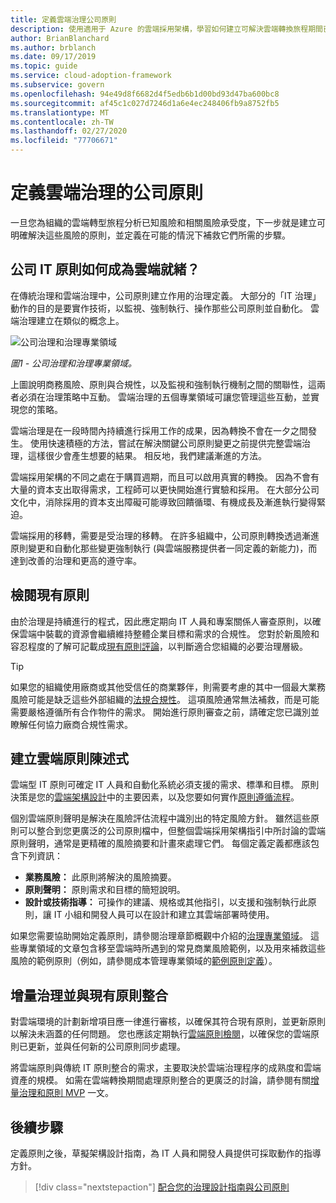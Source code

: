 ```yaml
---
title: 定義雲端治理公司原則
description: 使用適用于 Azure 的雲端採用架構，學習如何建立可解決雲端轉換旅程期間已知風險和風險承受度的原則。
author: BrianBlanchard
ms.author: brblanch
ms.date: 09/17/2019
ms.topic: guide
ms.service: cloud-adoption-framework
ms.subservice: govern
ms.openlocfilehash: 94e49d8f6682d4f5edb6b1d00bd93d47ba600bc8
ms.sourcegitcommit: af45c1c027d7246d1a6e4ec248406fb9a8752fb5
ms.translationtype: MT
ms.contentlocale: zh-TW
ms.lasthandoff: 02/27/2020
ms.locfileid: "77706671"
---
```

# <a name="define-corporate-policy-for-cloud-governance"></a>定義雲端治理的公司原則

一旦您為組織的雲端轉型旅程分析已知風險和相關風險承受度，下一步就是建立可明確解決這些風險的原則，並定義在可能的情況下補救它們所需的步驟。

<!-- markdownlint-disable MD026 -->

## <a name="how-can-corporate-it-policy-become-cloud-ready"></a>公司 IT 原則如何成為雲端就緒？

在傳統治理和雲端治理中，公司原則建立作用的治理定義。 大部分的「IT 治理」動作的目的是要實作技術，以監視、強制執行、操作那些公司原則並自動化。 雲端治理建立在類似的概念上。

![公司治理和治理專業領域](../../_images/operational-transformation-govern-highres.png)

*圖1 - 公司治理和治理專業領域。*

上圖說明商務風險、原則與合規性，以及監視和強制執行機制之間的關聯性，這兩者必須在治理策略中互動。 雲端治理的五個專業領域可讓您管理這些互動，並實現您的策略。

雲端治理是在一段時間內持續進行採用工作的成果，因為轉換不會在一夕之間發生。 使用快速積極的方法，嘗試在解決關鍵公司原則變更之前提供完整雲端治理，這樣很少會產生想要的結果。 相反地，我們建議漸進的方法。

雲端採用架構的不同之處在于購買週期，而且可以啟用真實的轉換。 因為不會有大量的資本支出取得需求，工程師可以更快開始進行實驗和採用。 在大部分公司文化中，消除採用的資本支出障礙可能導致回饋循環、有機成長及漸進執行變得緊迫。

雲端採用的移轉，需要是受治理的移轉。 在許多組織中，公司原則轉換透過漸進原則變更和自動化那些變更強制執行 (與雲端服務提供者一同定義的新能力)，而達到改善的治理和更高的遵守率。

<!-- markdownlint-enable MD026 -->

## <a name="review-existing-policies"></a>檢閱現有原則

由於治理是持續進行的程式，因此應定期向 IT 人員和專案關係人審查原則，以確保雲端中裝載的資源會繼續維持整體企業目標和需求的合規性。 您對於新風險和容忍程度的了解可記載成[現有原則評論](./cloud-policy-review.md)，以判斷適合您組織的必要治理層級。

> [!TIP]
> 如果您的組織使用廠商或其他受信任的商業夥伴，則需要考慮的其中一個最大業務風險可能是缺乏這些外部組織的[法規合規性](./regulatory-compliance.md)。 這項風險通常無法補救，而是可能需要嚴格遵循所有合作物件的需求。 開始進行原則審查之前，請確定您已識別並瞭解任何協力廠商合規性需求。

## <a name="create-cloud-policy-statements"></a>建立雲端原則陳述式

雲端型 IT 原則可確定 IT 人員和自動化系統必須支援的需求、標準和目標。 原則決策是您的[雲端架構設計](./governance-alignment.md)中的主要因素，以及您要如何實作[原則遵循流程](./processes.md)。

個別雲端原則聲明是解決在風險評估流程中識別出的特定風險方針。 雖然這些原則可以整合到您更廣泛的公司原則檔中，但整個雲端採用架構指引中所討論的雲端原則聲明，通常是更精確的風險摘要和計畫來處理它們。 每個定義定義都應該包含下列資訊：

- **業務風險：** 此原則將解決的風險摘要。
- **原則聲明：** 原則需求和目標的簡短說明。
- **設計或技術指導：** 可操作的建議、規格或其他指引，以支援和強制執行此原則，讓 IT 小組和開發人員可以在設計和建立其雲端部署時使用。

如果您需要協助開始定義原則，請參閱治理章節概觀中介紹的[治理專業領域](../governance-disciplines.md)。 這些專業領域的文章包含移至雲端時所遇到的常見商業風險範例，以及用來補救這些風險的範例原則（例如，請參閱成本管理專業領域的[範例原則定義](../cost-management/policy-statements.md)）。

## <a name="incremental-governance-and-integrating-with-existing-policy"></a>增量治理並與現有原則整合

對雲端環境的計劃新增項目應一律進行審核，以確保其符合現有原則，並更新原則以解決未涵蓋的任何問題。 您也應該定期執行[雲端原則檢閱](./cloud-policy-review.md)，以確保您的雲端原則已更新，並與任何新的公司原則同步處理。

將雲端原則與傳統 IT 原則整合的需求，主要取決於雲端治理程序的成熟度和雲端資產的規模。 如需在雲端轉換期間處理原則整合的更廣泛的討論，請參閱有關[增量治理和原則 MVP](./index.md) 一文。

## <a name="next-steps"></a>後續步驟

定義原則之後，草擬架構設計指南，為 IT 人員和開發人員提供可採取動作的指導方針。

> [!div class="nextstepaction"]
> [配合您的治理設計指南與公司原則](./governance-alignment.md)
